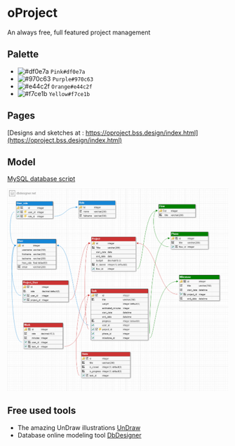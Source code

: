 # oProject
An always free, full featured project management

## Palette
- ![#df0e7a](https://placehold.it/15/df0e7a/000000?text=+) `Pink#df0e7a`
- ![#970c63](https://placehold.it/15/970c63/000000?text=+) `Purple#970c63`
- ![#e44c2f](https://placehold.it/15/e44c2f/000000?text=+) `Orange#e44c2f`
- ![#f7ce1b](https://placehold.it/15/f7ce1b/000000?text=+) `Yellow#f7ce1b`

## Pages
[Designs and sketches at : https://oproject.bss.design/index.html](https://oproject.bss.design/index.html)

## Model
[MySQL database script](https://raw.githubusercontent.com/seddik/oProject/master/oProject_mysql_create.sql)

![](https://raw.githubusercontent.com/seddik/oProject/master/model.png)

## Free used tools
- The amazing UnDraw illustrations [UnDraw](https://undraw.co)
- Database online modeling tool [DbDesigner](https://www.dbdesigner.net)
